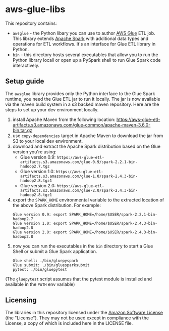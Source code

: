 # aws-glue-libs
This repository contains:
 * `awsglue` - the Python libary you can use to author [AWS Glue](https://aws.amazon.com/glue) ETL job. This library extends [Apache Spark](https://spark.apache.org/) with additional data types and operations for ETL workflows. It's an interface for Glue ETL library in Python.
 * `bin` - this directory hosts several executables that allow you to run the Python library locall or open up a PySpark shell to run Glue Spark code interactively.


## Setup guide

The `awsglue` library provides only the Python interface to the Glue Spark runtime, you need the Glue ETL jar to run it locally. The jar is now available via the maven build system in a s3 backed maven repository. Here are the steps to set up your dev environment locally.

1. install Apache Maven from the following location: https://aws-glue-etl-artifacts.s3.amazonaws.com/glue-common/apache-maven-3.6.0-bin.tar.gz
1. use `copy-dependencies` target in Apache Maven to download the jar from S3 to your local dev environment.
1. download and extract the Apache Spark distribution based on the Glue version you're using:
   * Glue version 0.9: `https://aws-glue-etl-artifacts.s3.amazonaws.com/glue-0.9/spark-2.2.1-bin-hadoop2.7.tgz`
   * Glue version 1.0: `https://aws-glue-etl-artifacts.s3.amazonaws.com/glue-1.0/spark-2.4.3-bin-hadoop2.8.tgz1`
   * Glue version 2.0: `https://aws-glue-etl-artifacts.s3.amazonaws.com/glue-2.0/spark-2.4.3-bin-hadoop2.8.tgz1`
1. export the `SPARK_HOME` environmental variable to the extracted location of the above Spark distribution. For example:
    ```
    Glue version 0.9: export SPARK_HOME=/home/$USER/spark-2.2.1-bin-hadoop2.7
    Glue version 1.0: export SPARK_HOME=/home/$USER/spark-2.4.3-bin-hadoop2.8
    Glue version 2.0: export SPARK_HOME=/home/$USER/spark-2.4.3-bin-hadoop2.8
    ```
1. now you can run the executables in the `bin` directory to start a Glue Shell or submit a Glue Spark application.
    ```
    Glue shell: ./bin/gluepyspark
    Glue submit: ./bin/gluesparksubmit
    pytest: ./bin/gluepytest
    ```
(The `gluepytest` script assumes that the pytest module is installed and available in the `PATH` env variable)

## Licensing

The libraries in this repository licensed under the [Amazon Software License](http://aws.amazon.com/asl/) (the "License"). They may not be used except in compliance with the License, a copy of which is included here in the LICENSE file.

